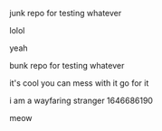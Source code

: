 junk repo for testing whatever

lolol

yeah

bunk repo for testing whatever

it's cool you can mess with it go for it

i am a wayfaring stranger
1646686190

meow
